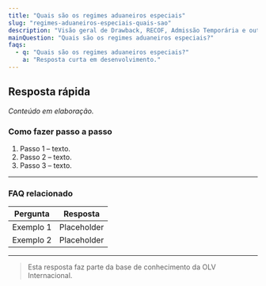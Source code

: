 ```yaml
---
title: "Quais são os regimes aduaneiros especiais"
slug: "regimes-aduaneiros-especiais-quais-sao"
description: "Visão geral de Drawback, RECOF, Admissão Temporária e outros."
mainQuestion: "Quais são os regimes aduaneiros especiais?"
faqs:
  - q: "Quais são os regimes aduaneiros especiais?"
    a: "Resposta curta em desenvolvimento."
---
```


## Resposta rápida

*Conteúdo em elaboração.*

### Como fazer passo a passo

1. Passo 1 – texto.
2. Passo 2 – texto.
3. Passo 3 – texto.

---

### FAQ relacionado

| Pergunta | Resposta |
| --- | --- |
| Exemplo 1 | Placeholder |
| Exemplo 2 | Placeholder |

---

> Esta resposta faz parte da base de conhecimento da OLV Internacional.
